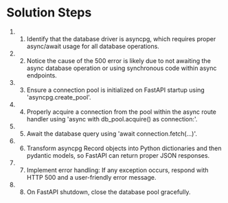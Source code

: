 # Solution Steps

1. 1. Identify that the database driver is asyncpg, which requires proper async/await usage for all database operations.

2. 2. Notice the cause of the 500 error is likely due to not awaiting the async database operation or using synchronous code within async endpoints.

3. 3. Ensure a connection pool is initialized on FastAPI startup using 'asyncpg.create_pool'.

4. 4. Properly acquire a connection from the pool within the async route handler using 'async with db_pool.acquire() as connection:'.

5. 5. Await the database query using 'await connection.fetch(...)'.

6. 6. Transform asyncpg Record objects into Python dictionaries and then pydantic models, so FastAPI can return proper JSON responses.

7. 7. Implement error handling: If any exception occurs, respond with HTTP 500 and a user-friendly error message.

8. 8. On FastAPI shutdown, close the database pool gracefully.

